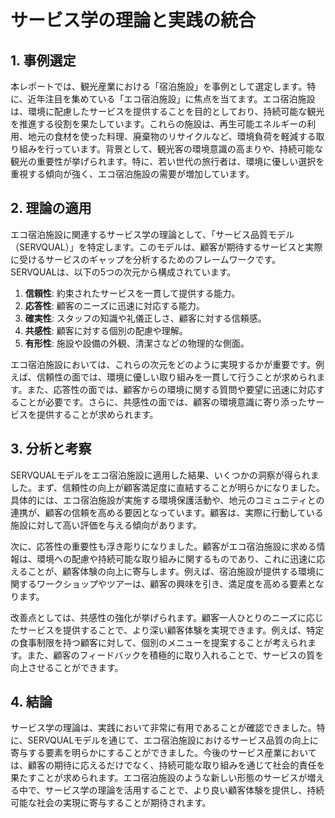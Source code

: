 # サービス学の理論と実践の統合

## 1. 事例選定

本レポートでは、観光産業における「宿泊施設」を事例として選定します。特に、近年注目を集めている「エコ宿泊施設」に焦点を当てます。エコ宿泊施設は、環境に配慮したサービスを提供することを目的としており、持続可能な観光を推進する役割を果たしています。これらの施設は、再生可能エネルギーの利用、地元の食材を使った料理、廃棄物のリサイクルなど、環境負荷を軽減する取り組みを行っています。背景として、観光客の環境意識の高まりや、持続可能な観光の重要性が挙げられます。特に、若い世代の旅行者は、環境に優しい選択を重視する傾向が強く、エコ宿泊施設の需要が増加しています。

## 2. 理論の適用

エコ宿泊施設に関連するサービス学の理論として、「サービス品質モデル（SERVQUAL）」を特定します。このモデルは、顧客が期待するサービスと実際に受けるサービスのギャップを分析するためのフレームワークです。SERVQUALは、以下の5つの次元から構成されています。

1. **信頼性**: 約束されたサービスを一貫して提供する能力。
2. **応答性**: 顧客のニーズに迅速に対応する能力。
3. **確実性**: スタッフの知識や礼儀正しさ、顧客に対する信頼感。
4. **共感性**: 顧客に対する個別の配慮や理解。
5. **有形性**: 施設や設備の外観、清潔さなどの物理的な側面。

エコ宿泊施設においては、これらの次元をどのように実現するかが重要です。例えば、信頼性の面では、環境に優しい取り組みを一貫して行うことが求められます。また、応答性の面では、顧客からの環境に関する質問や要望に迅速に対応することが必要です。さらに、共感性の面では、顧客の環境意識に寄り添ったサービスを提供することが求められます。

## 3. 分析と考察

SERVQUALモデルをエコ宿泊施設に適用した結果、いくつかの洞察が得られました。まず、信頼性の向上が顧客満足度に直結することが明らかになりました。具体的には、エコ宿泊施設が実施する環境保護活動や、地元のコミュニティとの連携が、顧客の信頼を高める要因となっています。顧客は、実際に行動している施設に対して高い評価を与える傾向があります。

次に、応答性の重要性も浮き彫りになりました。顧客がエコ宿泊施設に求める情報は、環境への配慮や持続可能な取り組みに関するものであり、これに迅速に応えることが、顧客体験の向上に寄与します。例えば、宿泊施設が提供する環境に関するワークショップやツアーは、顧客の興味を引き、満足度を高める要素となります。

改善点としては、共感性の強化が挙げられます。顧客一人ひとりのニーズに応じたサービスを提供することで、より深い顧客体験を実現できます。例えば、特定の食事制限を持つ顧客に対して、個別のメニューを提案することが考えられます。また、顧客のフィードバックを積極的に取り入れることで、サービスの質を向上させることができます。

## 4. 結論

サービス学の理論は、実践において非常に有用であることが確認できました。特に、SERVQUALモデルを通じて、エコ宿泊施設におけるサービス品質の向上に寄与する要素を明らかにすることができました。今後のサービス産業においては、顧客の期待に応えるだけでなく、持続可能な取り組みを通じて社会的責任を果たすことが求められます。エコ宿泊施設のような新しい形態のサービスが増える中で、サービス学の理論を活用することで、より良い顧客体験を提供し、持続可能な社会の実現に寄与することが期待されます。